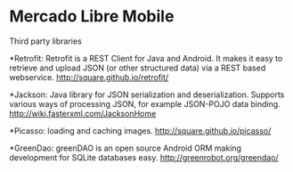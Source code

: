 # Mercado Libre Mobile

Third party libraries

*Retrofit: Retrofit is a REST Client for Java and Android. It makes it easy to retrieve and upload JSON (or other structured data) via a REST based webservice. http://square.github.io/retrofit/

*Jackson: Java library for JSON serialization and deserialization. Supports various ways of processing JSON, for example JSON-POJO data binding. http://wiki.fasterxml.com/JacksonHome

*Picasso: loading and caching images. http://square.github.io/picasso/

*GreenDao: greenDAO is an open source Android ORM making development for SQLite databases easy. http://greenrobot.org/greendao/
